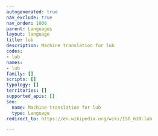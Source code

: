 ```yaml
---
autogenerated: true
nav_exclude: true
nav_order: 1000
parent: Languages
layout: language
title: lub
description: Machine translation for lub
codes:
- lub
names:
- lub
family: []
scripts: []
typology: []
territories: []
supported_apis: []
seo:
  name: Machine translation for lub
  type: Language
redirect_to: https://en.wikipedia.org/wiki/ISO_639:lub

---
```


